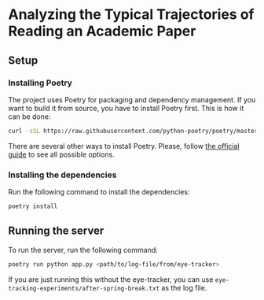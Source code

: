 # Analyzing the Typical Trajectories of Reading an Academic Paper

## Setup
### Installing Poetry

The project uses Poetry for packaging and dependency management. If you want to build it from source, you have to install Poetry first. This is how it can be done:

```bash
curl -sSL https://raw.githubusercontent.com/python-poetry/poetry/master/get-poetry.py | python
```

There are several other ways to install Poetry. Please, follow
[the official guide](https://python-poetry.org/docs/#installation) to see all possible options.

### Installing the dependencies
Run the following command to install the dependencies:
```bash
poetry install
```

## Running the server
To run the server, run the following command:
```bash
poetry run python app.py <path/to/log-file/from/eye-tracker>
```

If you are just running this without the eye-tracker, you can use `eye-tracking-experiments/after-spring-break.txt` as the log file.

